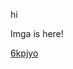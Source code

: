 hi

Imga is here!

[6kpjyo](https://user-images.githubusercontent.com/90677747/175494479-76e34c67-3d36-420f-8413-89e7166447b8.gif)

